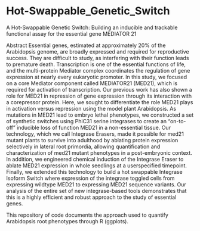 # Hot-Swappable_Genetic_Switch
A Hot-Swappable Genetic Switch: Building an inducible and trackable functional assay for the essential gene MEDIATOR 21

Abstract
Essential genes, estimated at approximately 20% of the Arabidopsis genome, are
broadly expressed and required for reproductive success. They are difficult to study, as
interfering with their function leads to premature death. Transcription is one of the
essential functions of life, and the multi-protein Mediator complex coordinates the
regulation of gene expression at nearly every eukaryotic promoter. In this study, we
focused on a core Mediator component called MEDIATOR21 (MED21), which is
required for activation of transcription. Our previous work has also shown a role for
MED21 in repression of gene expression through its interaction with a corepressor
protein. Here, we sought to differentiate the role MED21 plays in activation versus
repression using the model plant Arabidopsis. As mutations in MED21 lead to embryo
lethal phenotypes, we constructed a set of synthetic switches using PhiC31 serine
integrases to create an “on-to-off” inducible loss of function MED21 in a non-essential
tissue. Our technology, which we call Integrase Erasers, made it possible for med21
mutant plants to survive into adulthood by ablating protein expression selectively in
lateral root primordia, allowing quantification and characterization of med21 mutant
phenotypes in a post-embryonic context. In addition, we engineered chemical induction
of the Integrase Eraser to ablate MED21 expression in whole seedlings at a userspecified
timepoint. Finally, we extended this technology to build a hot swappable
Integrase Isoform Switch where expression of the integrase toggled cells from
expressing wildtype MED21 to expressing MED21 sequence variants. Our analysis of
the entire set of new integrase-based tools demonstrates that this is a highly efficient
and robust approach to the study of essential genes.

This repository of code documents the approach used to quantify Arabidopsis root phenotypes through R (ggplots). 

